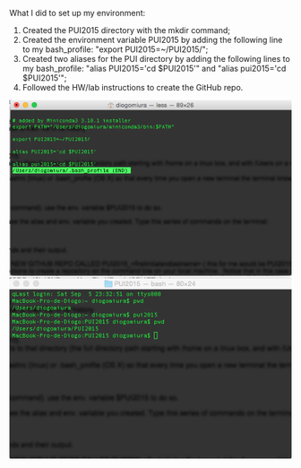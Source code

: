 What I did to set up my environment:
1) Created the PUI2015 directory with the mkdir command;
2) Created the environment variable PUI2015 by adding the following line to my bash_profile: "export PUI2015=~/PUI2015/";
3) Created two aliases for the PUI directory by adding the following lines to my bash_profile: "alias PUI2015='cd $PUI2015'" and "alias pui2015='cd $PUI2015'";
4) Followed the HW/lab instructions to create the GitHub repo.

![Alt text](dmiura_HW1_1.png)
![Alt text](dmiura_HW1_2.png)
 